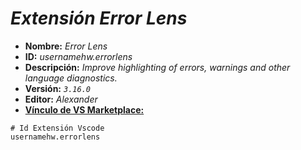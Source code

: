 <!-- Autor: Daniel Benjamin Perez Morales -->
<!-- GitHub: https://github.com/DanielBenjaminPerezMoralesDev13 -->
<!-- Gitlab: https://gitlab.com/DanielBenjaminPerezMoralesDev13 -->
<!-- Correo electrónico: danielperezdev@proton.me -->

# ***Extensión Error Lens***

- **Nombre:** *Error Lens*
- **ID:** *usernamehw.errorlens*
- **Descripción:** *Improve highlighting of errors, warnings and other language diagnostics.*
- **Versión:** *`3.16.0`*
- **Editor:** *Alexander*
- **[Vínculo de VS Marketplace:](https://marketplace.visualstudio.com/items?itemName=usernamehw.errorlens "https://marketplace.visualstudio.com/items?itemName=usernamehw.errorlens")**

```plaintext
# Id Extensión Vscode
usernamehw.errorlens
```
